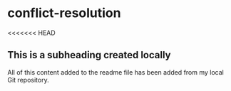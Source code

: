 # conflict-resolution

<<<<<<< HEAD
## This is a subheading created locally

All of this content added to the readme file has been added from my local Git repository.

